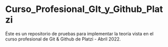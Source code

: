 # Curso_Profesional_GIt_y_Github_Platzi
Éste es un repositorio de pruebas para implementar la teoría vista en el curso profesional de Git &amp; Github de Platzi - Abril 2022.
